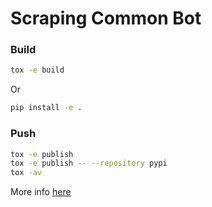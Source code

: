 # Scraping Common Bot

### Build

```sh
tox -e build
```

Or

```sh
pip install -e .
```

### Push

```sh
tox -e publish
tox -e publish -- --repository pypi
tox -av
```

More info [here](https://github.com/pyscaffold/pyscaffold)